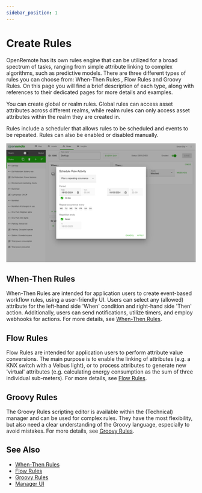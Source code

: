 ```yaml
---
sidebar_position: 1
---
```


# Create Rules

OpenRemote has its own rules engine that can be utilized for a broad spectrum of tasks, ranging from simple attribute linking to complex algorithms, such as predictive models. There are three different types of rules you can choose from: When-Then Rules , Flow Rules and Groovy Rules. On this page you will find a brief description of each type, along with references to their dedicated pages for more details and examples.

You can create global or realm rules. Global rules can access asset attributes across different realms, while realm rules can only access asset attributes within the realm they are created in.

Rules include a scheduler that allows rules to be scheduled and events to be repeated. Rules can also be enabled or disabled manually.

![Manager Rules Scheduler](img/rules-scheduler.png)

## When-Then Rules

When-Then Rules are intended for application users to create event-based workflow rules, using a user-friendly UI. Users can select any (allowed) attribute for the left-hand side 'When' condition and right-hand side 'Then' action. Additionally, users can send notifications, utilize timers, and employ webhooks for actions. For more details, see [When-Then Rules](when-then-rules.md).

## Flow Rules

Flow Rules are intended for application users to perform attribute value conversions. The main purpose is to enable the linking of attributes (e.g. a KNX switch with a Velbus light), or to process attributes to generate new 'virtual' attributes (e.g. calculating energy consumption as the sum of three individual sub-meters). For more details, see [Flow Rules](flow-rules.md).

## Groovy Rules

The Groovy Rules scripting editor is available within the (Technical) manager and can be used for complex rules. They have the most flexibility, but also need a clear understanding of the Groovy language, especially to avoid mistakes. For more details, see [Groovy Rules](groovy-rules.md).

## See Also

- [When-Then Rules](when-then-rules.md)
- [Flow Rules](flow-rules.md)
- [Groovy Rules](groovy-rules.md)
- [Manager UI](../manager-ui/manager-ui.md)
